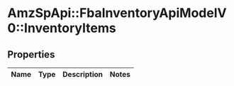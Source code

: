 # AmzSpApi::FbaInventoryApiModelV0::InventoryItems

## Properties
Name | Type | Description | Notes
------------ | ------------- | ------------- | -------------

